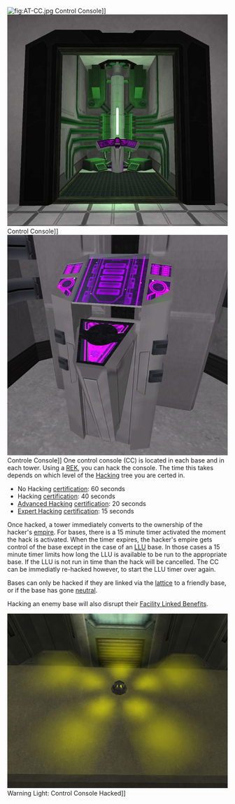 ![](AT-CC.jpg "fig:AT-CC.jpg") Control Console\]\]
![](../images/Basecc.jpg "fig:Basecc.jpg") Control Console\]\]
![](../images/Tower_CC.jpg "fig:Tower_CC.jpg") Controle Console\]\] One control
console (CC) is located in each base and in each tower. Using a
[REK](../weapons/Remote_Electronics_Kit.md), you can hack the console. The
time this takes depends on which level of the
[Hacking](<Hacking_(Certification)>) tree you are certed in.

- No Hacking [certification](../certifications/Certification.md): 60 seconds
- Hacking [certification](../certifications/Certification.md): 40 seconds
- [Advanced Hacking](../certifications/Advanced_Hacking.md)
  [certification](../certifications/Certification.md): 20 seconds
- [Expert Hacking](../certifications/Expert_Hacking.md)
  [certification](../certifications/Certification.md): 15 seconds

Once hacked, a tower immediately converts to the ownership of the
hacker's [empire](../terminology/Empire.md). For bases, there is a 15 minute
timer activated the moment the hack is activated. When the timer
expires, the hacker's empire gets control of the base except in the case
of an [LLU](../terminology/Lattice_Logic_Unit.md) base. In those cases a 15 minute timer
limits how long the LLU is available to be run to the appropriate base.
If the LLU is not run in time than the hack will be cancelled. The CC
can be immediatly re-hacked however, to start the LLU timer over again.

Bases can only be hacked if they are linked via the
[lattice](../terminology/Lattice.md) to a friendly base, or if the base has
gone [neutral](../terminology/Neutral.md).

Hacking an enemy base will also disrupt their [Facility Linked
Benefits](../terminology/Facility_Linked_Benefit.md).

![](../images/Hacked_light.jpg "fig:Hacked_light.jpg") Warning Light: Control
Console Hacked\]\]

<!--[Category:Locations](Category:Locations.md)-->
